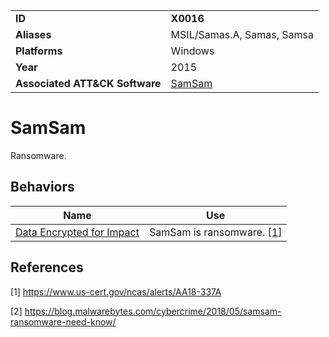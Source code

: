 |||
|---|---|
|**ID**|**X0016**|
|**Aliases**|MSIL/Samas.A, Samas, Samsa|
|**Platforms**|Windows|
|**Year**|2015|
|**Associated ATT&CK Software**|[SamSam](https://attack.mitre.org/software/S0370/)|


SamSam
======
Ransomware.

Behaviors
---------
|Name|Use|
|---|---|
|[Data Encrypted for Impact](../impact/encrypt-impact.md)|SamSam is ransomware. [[1]](#1)|

References
----------
<a name="1">[1]</a> https://www.us-cert.gov/ncas/alerts/AA18-337A

<a name="2">[2]</a> https://blog.malwarebytes.com/cybercrime/2018/05/samsam-ransomware-need-know/
